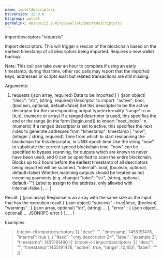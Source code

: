 ```yaml
---
name: importdescriptors
btcversion: 22.0.0
btcgroup: wallet
permalink: en/doc/22.0.0/rpc/wallet/importdescriptors/
---
```


importdescriptors "requests"

Import descriptors. This will trigger a rescan of the blockchain based on the earliest timestamp of all descriptors being imported. Requires a new wallet backup.

Note: This call can take over an hour to complete if using an early timestamp; during that time, other rpc calls
may report that the imported keys, addresses or scripts exist but related transactions are still missing.

Arguments:
1. requests                                 (json array, required) Data to be imported
     [
       {                                    (json object)
         "desc": "str",                     (string, required) Descriptor to import.
         "active": bool,                    (boolean, optional, default=false) Set this descriptor to be the active descriptor for the corresponding output type/externality
         "range": n or [n,n],               (numeric or array) If a ranged descriptor is used, this specifies the end or the range (in the form [begin,end]) to import
         "next_index": n,                   (numeric) If a ranged descriptor is set to active, this specifies the next index to generate addresses from
         "timestamp": timestamp | "now",    (integer / string, required) Time from which to start rescanning the blockchain for this descriptor, in UNIX epoch time
                                            Use the string "now" to substitute the current synced blockchain time.
                                            "now" can be specified to bypass scanning, for outputs which are known to never have been used, and
                                            0 can be specified to scan the entire blockchain. Blocks up to 2 hours before the earliest timestamp
                                            of all descriptors being imported will be scanned.
         "internal": bool,                  (boolean, optional, default=false) Whether matching outputs should be treated as not incoming payments (e.g. change)
         "label": "str",                    (string, optional, default="") Label to assign to the address, only allowed with internal=false
       },
       ...
     ]

Result:
[                              (json array) Response is an array with the same size as the input that has the execution result
  {                            (json object)
    "success" : true|false,    (boolean)
    "warnings" : [             (json array, optional)
      "str",                   (string)
      ...
    ],
    "error" : {                (json object, optional)
      ...                      JSONRPC error
    }
  },
  ...
]

Examples:
> bitcoin-cli importdescriptors '[{ "desc": "<my descriptor>", "timestamp":1455191478, "internal": true }, { "desc": "<my desccriptor 2>", "label": "example 2", "timestamp": 1455191480 }]'
> bitcoin-cli importdescriptors '[{ "desc": "<my descriptor>", "timestamp":1455191478, "active": true, "range": [0,100], "label": "<my bech32 wallet>" }]'



